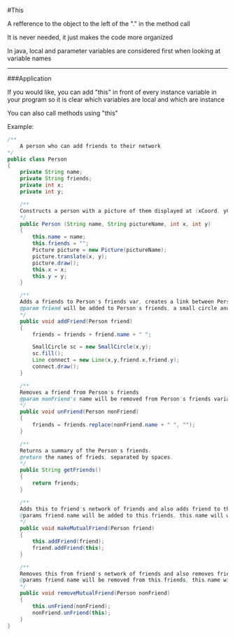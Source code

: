 #This

A refference to the object to the left of the "." in the method call

It is never needed, it just makes the code more organized

In java, local and parameter variables are considered first when looking at variable names

***

###Application

If you would like, you can add "this" in front of every instance variable in your program so it is clear which variables are local and which are instance

You can also call methods using "this"

Example:

```java
/**
    A person who can add friends to their network
*/
public class Person
{
    private String name;
    private String friends;
    private int x;
    private int y;

    /**
    Constructs a person with a picture of them displayed at (xCoord, yCoord)
    */
    public Person (String name, String pictureName, int x, int y)
    {
        this.name = name;
        this.friends = "";
        Picture picture = new Picture(pictureName);
        picture.translate(x, y);
        picture.draw();
        this.x = x;
        this.y = y;
    }

    /**
    Adds a friends to Person's friends var, creates a link between Person and friend in network diagram
    @param friend will be added to Person's friends, a small circle and a line will be drawn to connect Person to friend in diagram
    */
    public void addFriend(Person friend)
    {
        friends = friends + friend.name + " ";

        SmallCircle sc = new SmallCircle(x,y);
        sc.fill();
        Line connect = new Line(x,y,friend.x,friend.y);
        connect.draw();
    }

    /**
    Removes a friend from Person's friends
    @param nonFriend's name will be removed from Person's friends variable
    */
    public void unFriend(Person nonFriend)
    {
        friends = friends.replace(nonFriend.name + " ", "");
    }

    /**
    Returns a summary of the Person's friends.
    @return the names of frieds, separated by spaces.
    */
    public String getFriends()
    {
        return friends;
    }

    /**
    Adds this to friend's network of friends and also adds friend to this.friends as well
    @params friend.name will be added to this.friends, this.name will will be added to friend.friends
    */
    public void makeMutualFriend(Person friend)
    {
        this.addFriend(friend);
        friend.addFriend(this);
    }

    /**
    Removes this from friend's network of friends and also removes friend to this.friends as well
    @params friend.name will be removed from this.friends, this.name will will be removed from friend.friends
    */
    public void removeMutualFriend(Person nonFriend)
    {
        this.unFriend(nonFriend);
        nonFriend.unFriend(this);
    }
}
```
